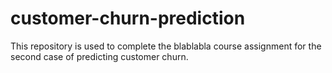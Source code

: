 # customer-churn-prediction
This repository is used to complete the blablabla course assignment for the second case of predicting customer churn.
